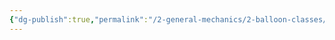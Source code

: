 ```yaml
---
{"dg-publish":true,"permalink":"/2-general-mechanics/2-balloon-classes/4-about-wind-sages/"}
---
```



